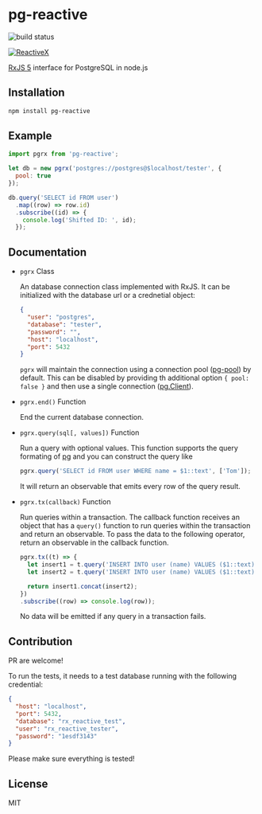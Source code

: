 # pg-reactive

![build status](https://travis-ci.org/haoliangyu/pg-reactive.svg?branch=master)

[![ReactiveX](http://reactivex.io/assets/Rx_Logo_S.png)](http://reactivex.io/)

[RxJS 5](http://reactivex.io/) interface for PostgreSQL in node.js


## Installation


``` bash
npm install pg-reactive
```

## Example

``` javascript
import pgrx from 'pg-reactive';

let db = new pgrx('postgres://postgres@$localhost/tester', {
  pool: true
});

db.query('SELECT id FROM user')
  .map((row) => row.id)
  .subscribe((id) => {
    console.log('Shifted ID: ', id);
  });
```

## Documentation

* `pgrx` Class

  An database connection class implemented with RxJS. It can be initialized with the database url or a crednetial object:

  ``` json
  {
    "user": "postgres",
    "database": "tester",
    "password": "",
    "host": "localhost",
    "port": 5432
  }
  ```

  `pgrx` will maintain the connection using a connection pool ([pg-pool](https://github.com/brianc/node-pg-pool)) by default. This can be disabled by providing th additional option `{ pool: false }` and then use a single connection ([pg.Client](https://github.com/brianc/node-postgres/wiki/Client)).

* `pgrx.end()` Function

  End the current database connection.

* `pgrx.query(sql[, values])` Function

  Run a query with optional values. This function supports the query formating of [pg](https://github.com/brianc/node-postgres/wiki/Client#parameterized-queries) and you can construct the query like

  ``` javascript
  pgrx.query('SELECT id FROM user WHERE name = $1::text', ['Tom']);
  ```

  It will return an observable that emits every row of the query result.

* `pgrx.tx(callback)` Function

  Run queries within a transaction. The callback function receives an object that has a `query()` function to run queries within the transaction and return an observable. To pass the data to the following operator, return an observable in the callback function.

  ``` javascript
  pgrx.tx((t) => {
    let insert1 = t.query('INSERT INTO user (name) VALUES ($1::text) RETURNING id;', ['Tom']);
    let insert2 = t.query('INSERT INTO user (name) VALUES ($1::text) RETURNING id;', ['Joe']);

    return insert1.concat(insert2);
  })
  .subscribe((row) => console.log(row));
  ```

  No data will be emitted if any query in a transaction fails.

## Contribution

PR are welcome!

To run the tests, it needs to a test database running with the following credential:

``` json
{
  "host": "localhost",
  "port": 5432,
  "database": "rx_reactive_test",
  "user": "rx_reactive_tester",
  "password": "1esdf3143"
}
```

Please make sure everything is tested!

## License

MIT
